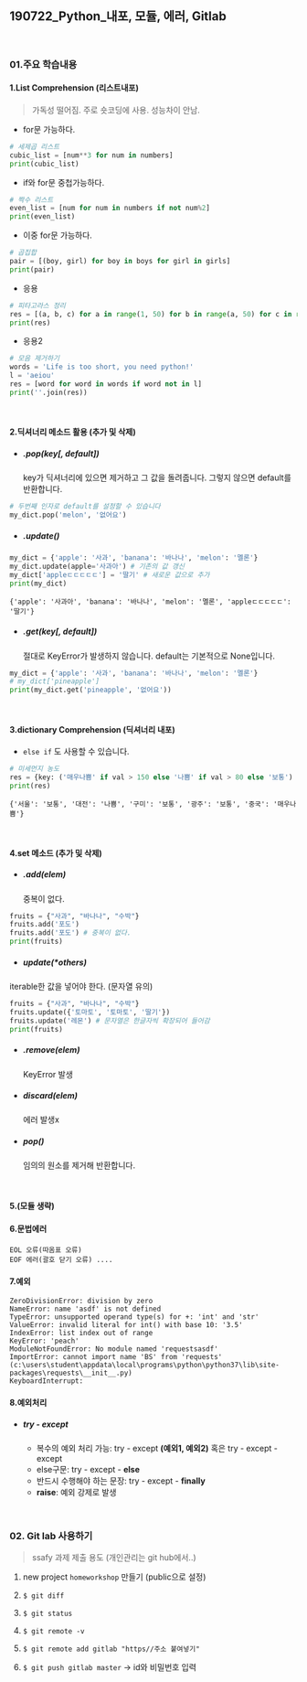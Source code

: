 ## 190722_Python_내포, 모듈, 에러, Gitlab

<br>

### 01.주요 학습내용

#### 1.List Comprehension (리스트내포)

> 가독성 떨어짐. 주로 숏코딩에 사용. 성능차이 안남.

- for문 가능하다.

```python
# 세제곱 리스트
cubic_list = [num**3 for num in numbers]
print(cubic_list)
```

- if와 for문 중첩가능하다.

```python
# 짝수 리스트
even_list = [num for num in numbers if not num%2]
print(even_list)
```

- 이중 for문 가능하다.

```python
# 곱집합
pair = [(boy, girl) for boy in boys for girl in girls]
print(pair)
```

- 응용

```python
# 피타고라스 정리
res = [(a, b, c) for a in range(1, 50) for b in range(a, 50) for c in range(b, 50) if a*a + b*b == c*c]
print(res)
```

- 응용2

```python
# 모음 제거하기
words = 'Life is too short, you need python!'
l = 'aeiou'
res = [word for word in words if word not in l]
print(''.join(res))
```

<br>

#### 2.딕셔너리 메소드 활용 (추가 및 삭제)

- ##### .pop(key[, default])

  key가 딕셔너리에 있으면 제거하고 그 값을 돌려줍니다. 그렇지 않으면 default를 반환합니다.

```python
# 두번째 인자로 default를 설정할 수 있습니다
my_dict.pop('melon', '없어요')
```

- ##### .update()

```python
my_dict = {'apple': '사과', 'banana': '바나나', 'melon': '멜론'}
my_dict.update(apple='사과아') # 기존의 값 갱신
my_dict['appleㄷㄷㄷㄷㄷ'] = '딸기' # 새로운 값으로 추가
print(my_dict)
```

```
{'apple': '사과아', 'banana': '바나나', 'melon': '멜론', 'appleㄷㄷㄷㄷㄷ': '딸기'}
```

- ##### .get(key[, default])

  절대로 KeyError가 발생하지 않습니다. default는 기본적으로 None입니다.

```python
my_dict = {'apple': '사과', 'banana': '바나나', 'melon': '멜론'}
# my_dict['pineapple']
print(my_dict.get('pineapple', '없어요'))
```

<br>

#### 3.dictionary Comprehension  (딕셔너리 내포)

- `else if` 도 사용할 수 있습니다.

```python
# 미세먼지 농도
res = {key: ('매우나쁨' if val > 150 else '나쁨' if val > 80 else '보통') for key, val in dusts.items()}
print(res)
```

```
{'서울': '보통', '대전': '나쁨', '구미': '보통', '광주': '보통', '중국': '매우나쁨'}
```

<br>

#### 4.set 메소드 (추가 및 삭제)

- ##### .add(elem)

  중복이 없다.

```python
fruits = {"사과", "바나나", "수박"}
fruits.add('포도')
fruits.add('포도') # 중복이 없다.
print(fruits)
```

- ##### update(*others)
iterable한 값을 넣어야 한다. (문자열 유의)

```python
fruits = {"사과", "바나나", "수박"}
fruits.update({'토마토', '토마토', '딸기'})
fruits.update('레몬') # 문자열은 한글자씩 확장되어 들어감
print(fruits)
```

- ##### .remove(elem)

  KeyError 발생

- ##### discard(elem)

  에러 발생x

- ##### pop()

  임의의 원소를 제거해 반환합니다.

<br>

#### 5.(모듈 생략)

#### 6.문법에러

```
EOL 오류(따옴표 오류)
EOF 에러(괄호 닫기 오류) ....
```

#### 7.예외

```
ZeroDivisionError: division by zero
NameError: name 'asdf' is not defined
TypeError: unsupported operand type(s) for +: 'int' and 'str'
ValueError: invalid literal for int() with base 10: '3.5'
IndexError: list index out of range
KeyError: 'peach'
ModuleNotFoundError: No module named 'requestsasdf'
ImportError: cannot import name 'BS' from 'requests' (c:\users\student\appdata\local\programs\python\python37\lib\site-packages\requests\__init__.py)
KeyboardInterrupt: 
```

#### 8.예외처리

- ##### try - except

  - 복수의 예외 처리 가능: try - except **(예외1, 예외2)** 혹은 try - except - except
  - else구문: try - except - **else** 
  - 반드시 수행해야 하는 문장: try - except - **finally**
  - **raise**: 예외 강제로 발생


<br>

### 02. Git lab 사용하기

> ssafy 과제 제출 용도 (개인관리는 git hub에서..)

1. new project `homeworkshop` 만들기 (public으로 설정)

2. `$ git diff`

3. `$ git status`

4. `$ git remote -v`

5. `$ git remote add gitlab "https//주소 붙여넣기"`

6. `$ git push gitlab master` -> id와 비밀번호 입력
